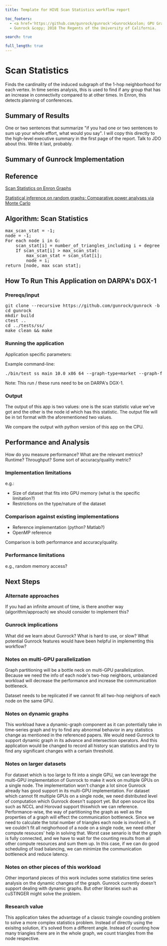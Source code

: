 ```yaml
---
title: Template for HIVE Scan Statistics workflow report

toc_footers:
  - <a href='https://github.com/gunrock/gunrock'>Gunrock&colon; GPU Graph Analytics</a>
  - Gunrock &copy; 2018 The Regents of the University of California.

search: true

full_length: true
---
```


# Scan Statistics

Finds the cardinality of the induced subgraph of the 1-hop neighborhood for each vertex. In time series analysis, this is used to find if any group that has an increase in connectivity compared to at other times. In Enron, this detects planning of conferences.

## Summary of Results

One or two sentences that summarize "if you had one or two sentences to sum up your whole effort, what would you say". I will copy this directly to the high-level executive summary in the first page of the report. Talk to JDO about this. Write it last, probably.

## Summary of Gunrock Implementation

## Reference
[Scan Statistics on Enron Graphs](http://www.cis.jhu.edu/~parky/CEP-Publications/PCMP-CMOT2005.pdf)

[Statistical inference on random graphs: Comparative power analyses via Monte Carlo](http://cis.jhu.edu/~parky/CEP-Publications/PCP-JCGS-2010.pdf)

## Algorithm: Scan Statistics
<pre>
max_scan_stat = -1;
node = -1;
For each node i in G:
    scan_stat[i] = number_of_triangles_including i + degree of i;
    If scan_stat[i] > max_scan_stat:
        max_scan_stat = scan_stat[i];
        node = i;
return [node, max_scan_stat];
</pre>

## How To Run This Application on DARPA's DGX-1

### Prereqs/input
<pre>
git clone --recursive https://github.com/gunrock/gunrock -b dev-refactor
cd gunrock
mkdir build
ctest ..
cd ../tests/ss/
make clean && make
</pre>

### Running the application
Application specific parameters:
 
Example command-line:

<pre>
./bin/test_ss_main_10.0_x86_64 --graph-type=market --graph-file=./scan_statistics.mtx
</pre>

Note: This run / these runs need to be on DARPA's DGX-1.

### Output

The output of this app is two values: one is the scan statistic value we've got and the other is the node id which has this statistic. The output file will be in txt format with the aforementioned two values.

We compare the output with python version of this app on the CPU.

## Performance and Analysis

How do you measure performance? What are the relevant metrics? Runtime? Throughput? Some sort of accuracy/quality metric?

### Implementation limitations

e.g.:

- Size of dataset that fits into GPU memory (what is the specific limitation?)
- Restrictions on the type/nature of the dataset

### Comparison against existing implementations

- Reference implementation (python? Matlab?)
- OpenMP reference

Comparison is both performance and accuracy/quality.



### Performance limitations

e.g., random memory access?

## Next Steps

### Alternate approaches

If you had an infinite amount of time, is there another way (algorithm/approach) we should consider to implement this?

### Gunrock implications

What did we learn about Gunrock? What is hard to use, or slow? What potential Gunrock features would have been helpful in implementing this workflow?

### Notes on multi-GPU parallelization

Graph partitioning will be a bottle neck on multi-GPU parallelization. Because we need the info of each node's two-hop neighbors, unbalanced workload will decrease the performance and increase the communication bottleneck. 

Dataset needs to be replicated if we cannot fit all two-hop neighors of each node on the same GPU.


### Notes on dynamic graphs

This workload have a dynamic-graph component as it can potentially take in time-series graph and try to find any abnormal behavior in any statistics change as mentioned in the referenced papers. We would need Gunrock to support dynamic graph in its advance and intersection operators. And this application would be changed to record all history scan statistics and try to find any significant changes with a certain threshold.

### Notes on larger datasets

For dataset which is too large to fit into a single GPU, we can leverage the multi-GPU implementation of Gunrock to make it work on multiple GPUs on a single node. The implementation won't change a lot since Gunrock already has good support in its multi-GPU implementation. For dataset which cannot fit multiple GPUs on a single node, we need distributed level of computation which Gunrock doesn't support yet. But open source libs such as NCCL and Horovad support thiswhich we can reference. Performance-wise, the way of partitioning the graph as well as the properties of a graph will effect the communication bottleneck. Since we need to calculate the total number of triangles each node is involved in, if we couldn't fit all neighorhood of a node on a single node, we need other compute resouces' help in solving that. Worst case senario is that the graph is fully connected, and we have to wait for the counting results from all other compute resources and sum them up. In this case, if we can do good scheduling of load balancing, we can minimize the communication bottleneck and reduce latency.

### Notes on other pieces of this workload

Other importand pieces of this work includes some statistics time series analysis on the dynamic changes of the graph. Gunrock currently doesn't support dealing with dynamic graphs. But other libraries such as cuSTINGER might solve the problem.

### Research value

This application takes the advantage of a classic traingle counding problem to solve a more complex statistics problem. Instead of directly using the exisitng solution, it's solved from a different angle. Instead of counting how many triangles there are in the whole graph, we count triangles from the node respective.
